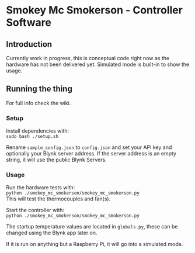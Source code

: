 # Smokey Mc Smokerson - Controller Software

## Introduction

Currently work in progress, this is conceptual code right now as the hardware has not been delivered yet. Simulated mode is built-in to show the usage.


## Running the thing

For full info check the wiki.

### Setup

Install dependencies with:  
`sudo bash ./setup.sh`

Rename `sample_config.json` to `config.json` and set your API key and optionally your Blynk server address. If the server address is an empty string, it will use the public Blynk Servers.

### Usage

Run the hardware tests with:  
`python ./smokey_mc_smokerson/smokey_mc_smokerson.py`  
This will test the thermocouples and fan(s).

Start the controller with:  
`python ./smokey_mc_smokerson/smokey_mc_smokerson.py`  

The startup temperature values are located in `globals.py`, these can be changed using the Blynk app later on.

If it is run on anything but a Raspberry Pi, it will go into a simulated mode.